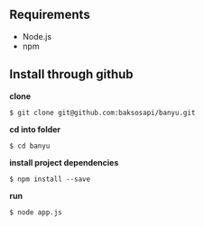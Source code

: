 ## Requirements ##

 - Node.js
 - npm

## Install through github ##
**clone**

    $ git clone git@github.com:baksosapi/banyu.git

**cd into folder**

    $ cd banyu
**install project dependencies**

    $ npm install --save

**run**

    $ node app.js
